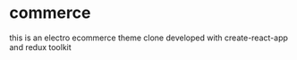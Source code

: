 # commerce
this is an electro ecommerce theme clone developed with create-react-app and redux toolkit
